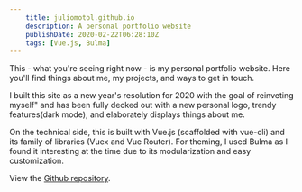```yaml
---
    title: juliomotol.github.io
    description: A personal portfolio website
    publishDate: 2020-02-22T06:28:10Z
    tags: [Vue.js, Bulma]
---
```


This - what you're seeing right now - is my personal portfolio website. Here you'll find things about me, my projects, and ways to get in touch.

I built this site as a new year's resolution for 2020 with the goal of reinveting myself" and has been fully decked out with a new personal logo, trendy features(dark mode), and elaborately displays things about me.

On the technical side, this is built with Vue.js (scaffolded with vue-cli) and its family of libraries (Vuex and Vue Router). For theming, I used Bulma as I found it interesting at the time due to its modularization and easy customization.

View the [Github repository](https://github.com/juliomotol/juliomotol.github.io-source).
